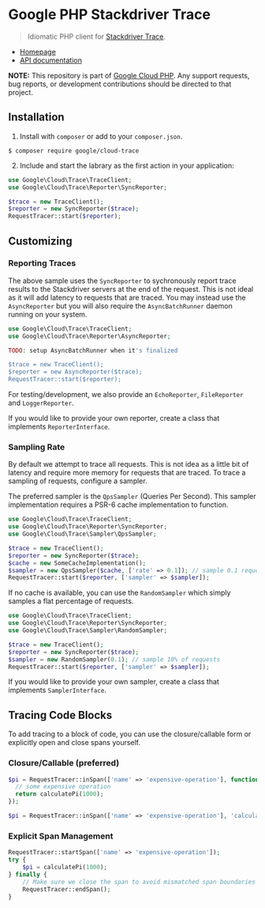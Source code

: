 # Google PHP Stackdriver Trace

> Idiomatic PHP client for [Stackdriver Trace](https://cloud.google.com/trace/).

* [Homepage](http://googlecloudplatform.github.io/google-cloud-php)
* [API documentation](http://googlecloudplatform.github.io/google-cloud-php/#/docs/cloud-storage/latest/trace/traceclient)

**NOTE:** This repository is part of [Google Cloud PHP](https://github.com/googlecloudplatform/google-cloud-php). Any
support requests, bug reports, or development contributions should be directed to
that project.

## Installation

1. Install with `composer` or add to your `composer.json`.

```
$ composer require google/cloud-trace
```

2. Include and start the labrary as the first action in your application:

```php
use Google\Cloud\Trace\TraceClient;
use Google\Cloud\Trace\Reporter\SyncReporter;

$trace = new TraceClient();
$reporter = new SyncReporter($trace);
RequestTracer::start($reporter);
```

## Customizing

### Reporting Traces

The above sample uses the `SyncReporter` to sychronously report trace results to the
Stackdriver servers at the end of the request. This is not ideal as it will add
latency to requests that are traced. You may instead use the `AsyncReporter` but
you will also require the `AsyncBatchRunner` daemon running on your system.

```php
use Google\Cloud\Trace\TraceClient;
use Google\Cloud\Trace\Reporter\AsyncReporter;

TODO: setup AsyncBatchRunner when it's finalized

$trace = new TraceClient();
$reporter = new AsyncReporter($trace);
RequestTracer::start($reporter);
```

For testing/development, we also provide an `EchoReporter`, `FileReporter` and `LoggerReporter`.

If you would like to provide your own reporter, create a class that implements `ReporterInterface`.

### Sampling Rate

By default we attempt to trace all requests. This is not idea as a little bit of
latency and require more memory for requests that are traced. To trace a sampling
of requests, configure a sampler.

The preferred sampler is the `QpsSampler` (Queries Per Second). This sampler implementation
requires a PSR-6 cache implementation to function.

```php
use Google\Cloud\Trace\TraceClient;
use Google\Cloud\Trace\Reporter\SyncReporter;
use Google\Cloud\Trace\Sampler\QpsSampler;

$trace = new TraceClient();
$reporter = new SyncReporter($trace);
$cache = new SomeCacheImplementation();
$sampler = new QpsSampler($cache, ['rate' => 0.1]); // sample 0.1 requests per second
RequestTracer::start($reporter, ['sampler' => $sampler]);
```

If no cache is available, you can use the `RandomSampler` which simply samples a flat
percentage of requests.

```php
use Google\Cloud\Trace\TraceClient;
use Google\Cloud\Trace\Reporter\SyncReporter;
use Google\Cloud\Trace\Sampler\RandomSampler;

$trace = new TraceClient();
$reporter = new SyncReporter($trace);
$sampler = new RandomSampler(0.1); // sample 10% of requests
RequestTracer::start($reporter, ['sampler' => $sampler]);
```

If you would like to provide your own sampler, create a class that implements `SamplerInterface`.

## Tracing Code Blocks

To add tracing to a block of code, you can use the closure/callable form or explicitly open
and close spans yourself.

### Closure/Callable (preferred)

```php
$pi = RequestTracer::inSpan(['name' => 'expensive-operation'], function() {
  // some expensive operation
  return calculatePi(1000);
});

$pi = RequestTracer::inSpan(['name' => 'expensive-operation'], 'calculatePi', [1000]);
```

### Explicit Span Management

```php
RequestTracer::startSpan(['name' => 'expensive-operation']);
try {
    $pi = calculatePi(1000);
} finally {
    // Make sure we close the span to avoid mismatched span boundaries
    RequestTracer::endSpan();
}
```
